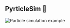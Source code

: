 ## PyrticleSim :8ball: ##



![Particle simulation example](https://github.com/alexSysBio/PyrticleSim/blob/main/Example_maps_movie_nucleoid_confinement_short.gif)
